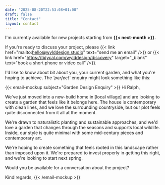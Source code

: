 ```yaml
---
date: "2025-08-20T22:53:08+01:00"
draft: false
title: "Contact"
layout: contact
---
```


I'm currently available for new projects starting from **{{< next-month >}}**.

If you're ready to discuss your project, please {{< link href="mailto:hello@wylddesign.studio" text="send me an email" />}} or {{< link href="https://tidycal.com/wylddesign/discovery" target="_blank" text="book a short phone or video call" />}}.

I'd like to know about bit about you, your current garden, and what you're hoping to achieve. The _'perfect'_ enquiry might look something like this:

{{< email-mockup subject="Garden Design Enquiry" >}}
Hi Ralph,

We've just moved into a new-build home in [local village] and are looking to create a garden that feels like it belongs here. The house is contemporary with clean lines, and we love the surrounding countryside, but our plot feels quite disconnected from it all at the moment.

We're drawn to naturalistic planting and sustainable approaches, and we'd love a garden that changes through the seasons and supports local wildlife. Inside, our style is quite minimal with some mid-century pieces and contemporary art.

We're hoping to create something that feels rooted in this landscape rather than imposed upon it. We're prepared to invest properly in getting this right, and we're looking to start next spring.

Would you be available for a conversation about the project?

Kind regards,
{{< /email-mockup >}}
